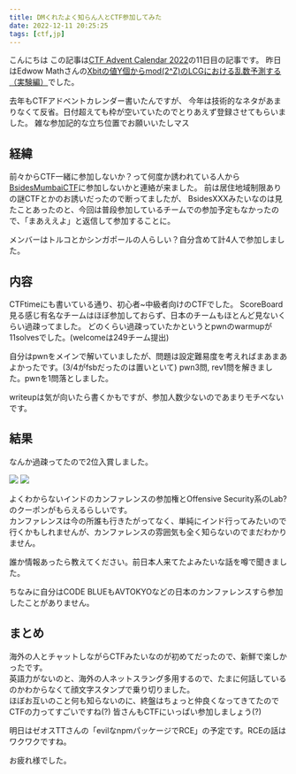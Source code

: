 ```yaml
---
title: DMくれたよく知らん人とCTF参加してみた
date: 2022-12-11 20:25:25
tags: [ctf,jp]
---
```


こんにちは
この記事は[CTF Advent Calendar 2022](https://adventar.org/calendars/7550)の11日目の記事です。
昨日はEdwow Mathさんの[Xbitの値Y個からmod(2^Z)のLCGにおける乱数予測する（実験編）](https://m5453.hatenablog.com/entry/2022/12/10/235553)でした。

去年もCTFアドベントカレンダー書いたんですが、 
今年は技術的なネタがあまりなくて反省。日付超えても枠が空いていたのでとりあえず登録させてもらいました。
雑な参加記的な立ち位置でお願いいたしマス

## 経緯
前々からCTF一緒に参加しないか？って何度か誘われている人から[BsidesMumbaiCTF](https://ctftime.org/event/1800)に参加しないかと連絡が来ました。
前は居住地域制限ありの謎CTFとかのお誘いだったので断ってましたが、
BsidesXXXみたいなのは見たことあったのと、今回は普段参加しているチームでの参加予定もなかったので、「まあええよ」と返信して参加することに。

メンバーはトルコとかシンガポールの人らしい？自分含めて計4人で参加しました。

## 内容
CTFtimeにも書いている通り、初心者~中級者向けのCTFでした。
ScoreBoard見る感じ有名なチームはほぼ参加しておらず、日本のチームもほとんど見ないくらい過疎ってました。
どのくらい過疎っていたかというとpwnのwarmupが11solvesでした。(welcomeは249チーム提出)

自分はpwnをメインで解いていましたが、問題は設定難易度を考えればまあまあよかったです。(3/4がfsbだったのは置いといて)
pwn3問, rev1問を解きました。pwnを1問落としました。

writeupは気が向いたら書くかもですが、参加人数少ないのであまりモチベないです。

## 結果
なんか過疎ってたので2位入賞しました。

![](/uploads/bsidesmumbai2022/ranking.png)
![](/uploads/bsidesmumbai2022/bsidesmumbai.jpg)

よくわからないインドのカンファレンスの参加権とOffensive Security系のLab?のクーポンがもらえるらしいです。  
カンファレンスは今の所誰も行きたがってなく、単純にインド行ってみたいので行くかもしれませんが、カンファレンスの雰囲気も全く知らないのでまだわかりません。

誰か情報あったら教えてください。前日本人来てたよみたいな話を噂で聞きました。

ちなみに自分はCODE BLUEもAVTOKYOなどの日本のカンファレンスすら参加したことがありません。

## まとめ
海外の人とチャットしながらCTFみたいなのが初めてだったので、新鮮で楽しかったです。  
英語力がないのと、海外の人ネットスラング多用するので、たまに何話しているのかわからなくて顔文字スタンプで乗り切りました。  
ほぼお互いのこと何も知らないのに、終盤はちょっと仲良くなってきてたのでCTFの力ってすごいですね(?)
皆さんもCTFにいっぱい参加しましょう(?)

明日はゼオスTTさんの「evilなnpmパッケージでRCE」の予定です。RCEの話はワクワクですね。

お疲れ様でした。

